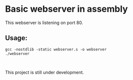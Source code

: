 # Basic webserver in assembly
This webserver is listening on port 80. 


## Usage:


```
gcc -nostdlib -static webserver.s -o webserver
./webserver
```

<br>

This project is still under development. 
